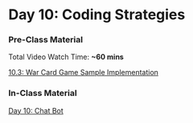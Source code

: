 # Day 10: Coding Strategies

### Pre-Class Material

Total Video Watch Time: **~60 mins**

[10.3: War Card Game Sample Implementation](../10-javascript-objects/10.3-card-game-example-war.md)

### In-Class Material

[Day 10: Chat Bot](../in-class-exercises/day-10-chat-bot.md)

